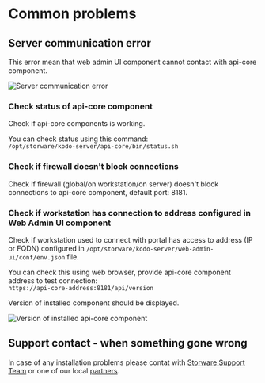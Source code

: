 # Common problems

## Server communication error

This error mean that web admin UI component cannot contact with api-core component.

![Server communication error](https://github.com/Storware/kodo-endpoints-manual/tree/c068300cc64c33520602adf853bb9c84f514bac8/installation/.gitbook/assets/server_comm_error.png)

### Check status of api-core component

Check if api-core components is working.

You can check status using this command:  
`/opt/storware/kodo-server/api-core/bin/status.sh`

### Check if firewall doesn't block connections

Check if firewall \(global/on workstation/on server\) doesn't block connections to api-core component, default port: 8181.

### Check if workstation has connection to address configured in Web Admin UI component

Check if workstation used to connect with portal has access to address \(IP or FQDN\) configured in `/opt/storware/kodo-server/web-admin-ui/conf/env.json` file.

You can check this using web browser, provide api-core component address to test connection:  
`https://api-core-address:8181/api/version`

Version of installed component should be displayed.

![Version of installed api-core component](https://github.com/Storware/kodo-endpoints-manual/tree/c068300cc64c33520602adf853bb9c84f514bac8/installation/.gitbook/assets/api-core-error.png)

## Support contact - when something gone wrong

In case of any installation problems please contat with [Storware Support Team](mailto:support@storware.eu) or one of our local [partners](https://storware.eu/en/partners/).

